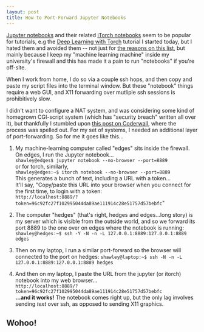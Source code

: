 ```yaml
---
layout: post
title: How to Port-Forward Jupyter Notebooks
---
```


[Jupyter notebooks](http://jupyter.org/) and  their related [iTorch notebooks](https://github.com/facebook/iTorch) seem to be popular for tutorials, e.g the [Deep Learning with Torch](https://github.com/soumith/cvpr2015/blob/master/Deep%20Learning%20with%20Torch.ipynb) tutorial I started today, but I hated them and avoided them -- not just for [the reasons on this list](http://opiateforthemass.es/articles/why-i-dont-like-jupyter-fka-ipython-notebook/), but mainly because I keep my "machine learning machine" inside my university's firewall and this has made it a pain to run "notebooks" if you're off-site.


When I work from home, I do so via a couple ssh hops, and then copy and paste my script files into the terminal window.  But these "notebook" things require a web GUI, and X11 forwarding over mutliple ssh sessions is prohibitively slow.


I didn't want to configure a NAT system, and was considering some kind of homegrown CGI-script system (which has "security breach" written all over it), but thankfully I stumbled upon [this post on Coderwall](https://coderwall.com/p/ohk6cg/remote-access-to-ipython-notebooks-via-ssh), where the process was spelled out.  For my set of systems, I needed an additional layer of port-forwarding.  So for me it goes like this...


1. My machine-learning computer called "edges" sits inside the firewall.  
On edges, I run the Jupyter notebook...  
        `shawley@edges$ jupyter notebook --no-browser --port=8889`  
or for torch, similarly,  
        `shawley@edges:~$ itorch notebook --no-browser --port=8889`  
This generates a bunch of text, including a URL with a token...  
 It'll say, "Copy/paste this URL into your browser when you connect for the first time, to login with a token:  
       `http://localhost:8889/?token=96c92fc27f102995044da89ae111914c28e51757d57bebfc`"  

2. The computer "hedges" (that's right, hedges and edges...long story)  is my server which is visible from the outside world, and so we forward its port 8889 to the one over on edges where the notebook is running: 
        `shawley@hedges:~$ ssh -Y -N -n -L 127.0.0.1:8889:127.0.0.1:8889 edges`


3. Then on my laptop, I run a similar port-forward so the browser will connected to the port on hedges:
        `shawley@laptop:~$ ssh -N -n -L 127.0.0.1:8889:127.0.0.1:8889 hedges`  


4. And then on my laptop, I paste the URL from the jupyter (or itorch) notebook into my web browser...  
    `http://localhost:8889/?token=96c92fc27f102995044da89ae111914c28e51757d57bebfc`  
**...and it works!**  The notebook comes right up, but the only lag involves sending *text* over ssh, as opposed to sending X11 graphics.

## Wohoo!


